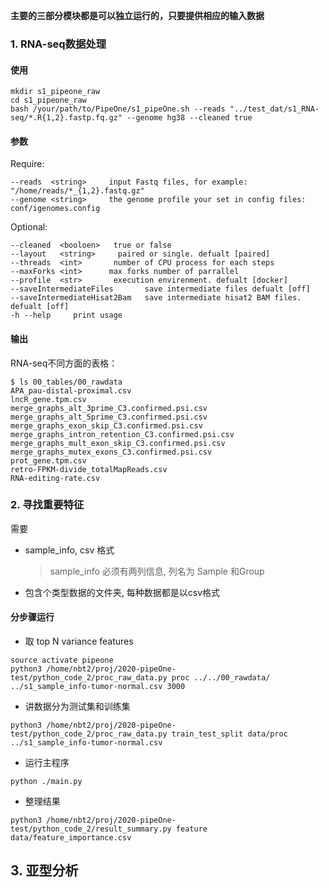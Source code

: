 __主要的三部分模块都是可以独立运行的，只要提供相应的输入数据__

### 1. RNA-seq数据处理
####  使用
```
mkdir s1_pipeone_raw
cd s1_pipeone_raw
bash /your/path/to/PipeOne/s1_pipeOne.sh --reads "../test_dat/s1_RNA-seq/*.R{1,2}.fastp.fq.gz" --genome hg38 --cleaned true
```
#### 参数
Require:
```
--reads  <string>     input Fastq files, for example: "/home/reads/*_{1,2}.fastq.gz"
--genome <string>     the genome profile your set in config files: conf/igenomes.config
```
Optional:
```
--cleaned  <booloen>   true or false
--layout   <string>     paired or single. defualt [paired]
--threads  <int>       number of CPU process for each steps
--maxForks <int>      max forks number of parrallel
--profile  <str>       execution envirenment. defualt [docker]
--saveIntermediateFiles       save intermediate files defualt [off]
--saveIntermediateHisat2Bam   save intermediate hisat2 BAM files. defualt [off]
-h --help     print usage
```


#### 输出
RNA-seq不同方面的表格：
```
$ ls 00_tables/00_rawdata
APA_pau-distal-proximal.csv
lncR_gene.tpm.csv
merge_graphs_alt_3prime_C3.confirmed.psi.csv
merge_graphs_alt_5prime_C3.confirmed.psi.csv
merge_graphs_exon_skip_C3.confirmed.psi.csv
merge_graphs_intron_retention_C3.confirmed.psi.csv
merge_graphs_mult_exon_skip_C3.confirmed.psi.csv
merge_graphs_mutex_exons_C3.confirmed.psi.csv
prot_gene.tpm.csv
retro-FPKM-divide_totalMapReads.csv
RNA-editing-rate.csv
```


### 2. 寻找重要特征
需要
* sample_info, csv 格式
    >sample_info 必须有两列信息, 列名为 Sample 和Group

* 包含个类型数据的文件夹, 每种数据都是以csv格式

#### 分步骤运行



* 取 top N variance features
```
source activate pipeone
python3 /home/nbt2/proj/2020-pipeOne-test/python_code_2/proc_raw_data.py proc ../../00_rawdata/ ../s1_sample_info-tumor-normal.csv 3000
```
  
* 讲数据分为测试集和训练集
```
python3 /home/nbt2/proj/2020-pipeOne-test/python_code_2/proc_raw_data.py train_test_split data/proc ../s1_sample_info-tumor-normal.csv
```

* 运行主程序
```
python ./main.py
```

* 整理结果
```
python3 /home/nbt2/proj/2020-pipeOne-test/python_code_2/result_summary.py feature data/feature_importance.csv
```


## 3. 亚型分析